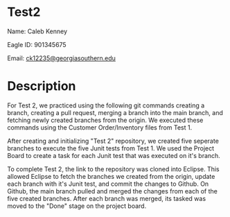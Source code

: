 # Test2

Name: Caleb Kenney

Eagle ID: 901345675

Email: ck12235@georgiasouthern.edu

# Description

For Test 2, we practiced using the following git commands creating a branch, creating a pull request, merging a branch into the main branch, and fetching newly created branches from the origin. We executed these commands using the Customer Order/Inventory files from Test 1. 

After creating and initializing "Test 2" repository, we created five seperate branches to execute the five Junit tests from Test 1. We used the Project Board to create a task for each Junit test that was executed on it's branch. 

To complete Test 2, the link to the repository was cloned into Eclipse. This allowed Eclipse to fetch the branches we created from the origin, update each branch with it's Junit test, and commit the changes to Github. On Github, the main branch pulled and merged the changes from each of the five created branches. After each branch was merged, its tasked was moved to the "Done" stage on the project board. 
